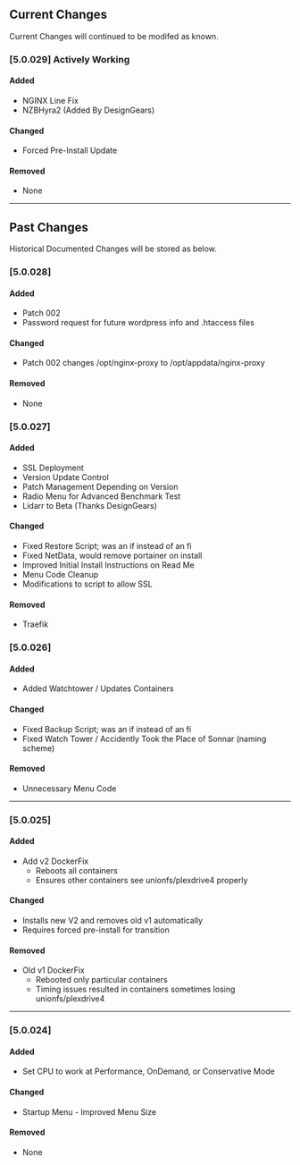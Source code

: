## Current Changes
Current Changes will continued to be modifed as known.

### [5.0.029] Actively Working
#### Added
- NGINX Line Fix
- NZBHyra2 (Added By DesignGears)

#### Changed
- Forced Pre-Install Update

#### Removed
- None

-------------------------------------------------------
## Past Changes
Historical Documented Changes will be stored as below.

### [5.0.028]
#### Added
- Patch 002
- Password request for future wordpress info and .htaccess files

#### Changed
- Patch 002 changes /opt/nginx-proxy to /opt/appdata/nginx-proxy

#### Removed
- None

### [5.0.027] 
#### Added
- SSL Deployment
- Version Update Control
- Patch Management Depending on Version
- Radio Menu for Advanced Benchmark Test
- Lidarr to Beta (Thanks DesignGears) 

#### Changed
- Fixed Restore Script; was an if instead of an fi
- Fixed NetData, would remove portainer on install
- Improved Initial Install Instructions on Read Me
- Menu Code Cleanup
- Modifications to script to allow SSL

#### Removed
- Traefik 

### [5.0.026] 
#### Added
- Added Watchtower / Updates Containers

#### Changed
- Fixed Backup Script; was an if instead of an fi
- Fixed Watch Tower / Accidently Took the Place of Sonnar (naming scheme)

#### Removed
- Unnecessary Menu Code

--------------------------------------------------------

### [5.0.025]
#### Added
- Add v2 DockerFix
  - Reboots all containers 
  - Ensures other containers see unionfs/plexdrive4 properly

#### Changed
- Installs new V2 and removes old v1 automatically
- Requires forced pre-install for transition

#### Removed
- Old v1 DockerFix
  - Rebooted only particular containers
  - Timing issues resulted in containers sometimes losing unionfs/plexdrive4

-------------------------------------------------------

### [5.0.024]
#### Added
- Set CPU to work at Performance, OnDemand, or Conservative Mode

#### Changed
- Startup Menu - Improved Menu Size

#### Removed
- None
